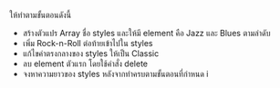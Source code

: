 ให้ทำตามขั้นตอนดังนี้
- สร้างตัวแปร Array ชื่อ styles และให้มี element คือ Jazz และ Blues ตามลำดับ
- เพิ่ม Rock-n-Roll ต่อท้ายเข้าไปใน styles
- แก้ไขค่าตรงกลางของ styles ให้เป็น Classic
- ลบ element ตัวแรก โดยใช้คำสั่ง delete
- จงหาความยาวของ styles หลังจากทำครบตามขั้นตอนที่กำหนด
i